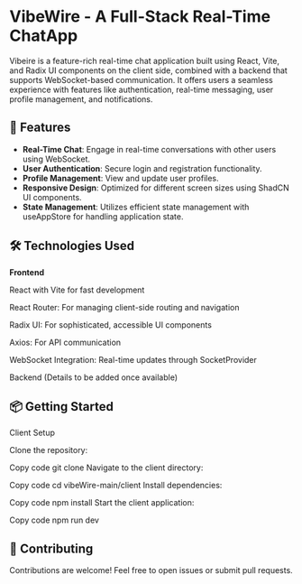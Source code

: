 # VibeWire - A Full-Stack Real-Time ChatApp

Vibeire is a feature-rich real-time chat application built using React, Vite, and Radix UI components on the client side, combined with a backend that supports WebSocket-based communication. It offers users a seamless experience with features like authentication, real-time messaging, user profile management, and notifications.

## 🚀 Features
* **Real-Time Chat**: Engage in real-time conversations with other users using WebSocket.
* **User Authentication**: Secure login and registration functionality.
* **Profile Management**: View and update user profiles.
* **Responsive Design**: Optimized for different screen sizes using ShadCN UI components.
* **State Management**: Utilizes efficient state management with useAppStore for handling application state.

## 🛠️ Technologies Used


**Frontend**

React with Vite for fast development

React Router: For managing client-side routing and navigation

Radix UI: For sophisticated, accessible UI components

Axios: For API communication

WebSocket Integration: Real-time updates through SocketProvider

Backend (Details to be added once available)


## 📦 **Getting Started**

Client Setup

Clone the repository:

Copy code
git clone <repo-url>
Navigate to the client directory:

Copy code
cd vibeWire-main/client
Install dependencies:

Copy code
npm install
Start the client application:

Copy code
npm run dev

## 🤝 **Contributing**
Contributions are welcome! Feel free to open issues or submit pull requests.
